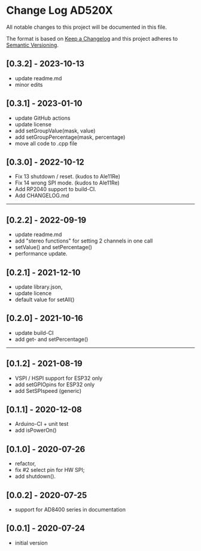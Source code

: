 # Change Log AD520X

All notable changes to this project will be documented in this file.

The format is based on [Keep a Changelog](http://keepachangelog.com/)
and this project adheres to [Semantic Versioning](http://semver.org/).


## [0.3.2] - 2023-10-13
- update readme.md
- minor edits


## [0.3.1] - 2023-01-10
- update GitHub actions
- update license
- add setGroupValue(mask, value)
- add setGroupPercentage(mask, percentage)
- move all code to .cpp file

## [0.3.0] - 2022-10-12
- Fix 13 shutdown / reset. (kudos to Ale11Re)
- Fix 14 wrong SPI mode. (kudos to Ale11Re)
- Add RP2040 support to build-CI.
- Add CHANGELOG.md

----

## [0.2.2] - 2022-09-19
- update readme.md
- add "stereo functions" for setting 2 channels in one call
- setValue() and setPercentage()
- performance update.

## [0.2.1] - 2021-12-10
- update library.json,
- update licence
- default value for setAll()

## [0.2.0] - 2021-10-16
- update build-CI
- add get- and setPercentage()

----

## [0.1.2] - 2021-08-19
- VSPI / HSPI support for ESP32 only
- add setGPIOpins for ESP32 only
- add SetSPIspeed (generic)

## [0.1.1] - 2020-12-08
- Arduino-CI + unit test
- add isPowerOn()

## [0.1.0] - 2020-07-26
- refactor,
- fix #2 select pin for HW SPI;
- add shutdown().

## [0.0.2] - 2020-07-25
- support for AD8400 series in documentation

## [0.0.1] - 2020-07-24
- initial version

